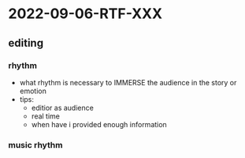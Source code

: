 # 2022-09-06-RTF-XXX
## editing

### rhythm
- what rhythm is necessary to IMMERSE the audience in the story or emotion
- tips:
  - editior as audience 
  - real time
  - when have i provided enough information

### music rhythm 
